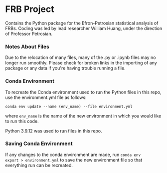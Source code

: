 # FRB Project

Contains the Python package for the Efron-Petrosian statistical analysis of FRBs. Coding was led by lead researcher William Huang, under the direction of Professor Petrosian.

### Notes About Files

Due to the relocation of many files, many of the .py or .ipynb files may no longer run smoothly. Please check for broken links in the importing of any package or any data if you're having trouble running a file.

### Conda Environment

To recreate the Conda environment used to run the Python files in this repo, use the environment.yml file as follows:

<code>conda env update --name (env_name) --file environment.yml </code>

where <code>env_name</code> is the name of the new environment in which you would like to run this code.

Python 3.9.12 was used to run files in this repo.

### Saving Conda Environment

If any changes to the conda environment are made, run <code>conda env export > environment.yml</code> to save the new environment file so that everything run can be recreated.
